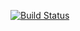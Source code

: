 [![Build Status](https://dev.azure.com/navneethegde/SeptaRail/_apis/build/status%2FNavneetHegde.SeptaRail?branchName=master)](https://dev.azure.com/navneethegde/SeptaRail/_build/latest?definitionId=11&branchName=master)

